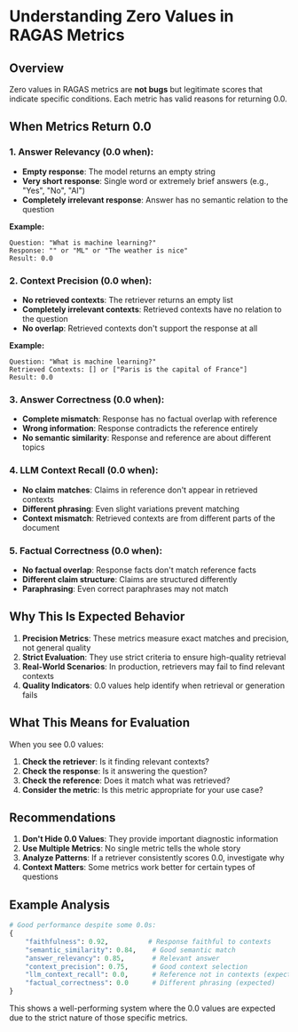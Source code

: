# Understanding Zero Values in RAGAS Metrics

## Overview
Zero values in RAGAS metrics are **not bugs** but legitimate scores that indicate specific conditions. Each metric has valid reasons for returning 0.0.

## When Metrics Return 0.0

### 1. Answer Relevancy (0.0 when):
- **Empty response**: The model returns an empty string
- **Very short response**: Single word or extremely brief answers (e.g., "Yes", "No", "AI")
- **Completely irrelevant response**: Answer has no semantic relation to the question

**Example:**
```
Question: "What is machine learning?"
Response: "" or "ML" or "The weather is nice"
Result: 0.0
```

### 2. Context Precision (0.0 when):
- **No retrieved contexts**: The retriever returns an empty list
- **Completely irrelevant contexts**: Retrieved contexts have no relation to the question
- **No overlap**: Retrieved contexts don't support the response at all

**Example:**
```
Question: "What is machine learning?"
Retrieved Contexts: [] or ["Paris is the capital of France"]
Result: 0.0
```

### 3. Answer Correctness (0.0 when):
- **Complete mismatch**: Response has no factual overlap with reference
- **Wrong information**: Response contradicts the reference entirely
- **No semantic similarity**: Response and reference are about different topics

### 4. LLM Context Recall (0.0 when):
- **No claim matches**: Claims in reference don't appear in retrieved contexts
- **Different phrasing**: Even slight variations prevent matching
- **Context mismatch**: Retrieved contexts are from different parts of the document

### 5. Factual Correctness (0.0 when):
- **No factual overlap**: Response facts don't match reference facts
- **Different claim structure**: Claims are structured differently
- **Paraphrasing**: Even correct paraphrases may not match

## Why This Is Expected Behavior

1. **Precision Metrics**: These metrics measure exact matches and precision, not general quality
2. **Strict Evaluation**: They use strict criteria to ensure high-quality retrieval
3. **Real-World Scenarios**: In production, retrievers may fail to find relevant contexts
4. **Quality Indicators**: 0.0 values help identify when retrieval or generation fails

## What This Means for Evaluation

When you see 0.0 values:
1. **Check the retriever**: Is it finding relevant contexts?
2. **Check the response**: Is it answering the question?
3. **Check the reference**: Does it match what was retrieved?
4. **Consider the metric**: Is this metric appropriate for your use case?

## Recommendations

1. **Don't Hide 0.0 Values**: They provide important diagnostic information
2. **Use Multiple Metrics**: No single metric tells the whole story
3. **Analyze Patterns**: If a retriever consistently scores 0.0, investigate why
4. **Context Matters**: Some metrics work better for certain types of questions

## Example Analysis

```python
# Good performance despite some 0.0s:
{
    "faithfulness": 0.92,          # Response faithful to contexts
    "semantic_similarity": 0.84,    # Good semantic match
    "answer_relevancy": 0.85,       # Relevant answer
    "context_precision": 0.75,      # Good context selection
    "llm_context_recall": 0.0,      # Reference not in contexts (expected)
    "factual_correctness": 0.0      # Different phrasing (expected)
}
```

This shows a well-performing system where the 0.0 values are expected due to the strict nature of those specific metrics.